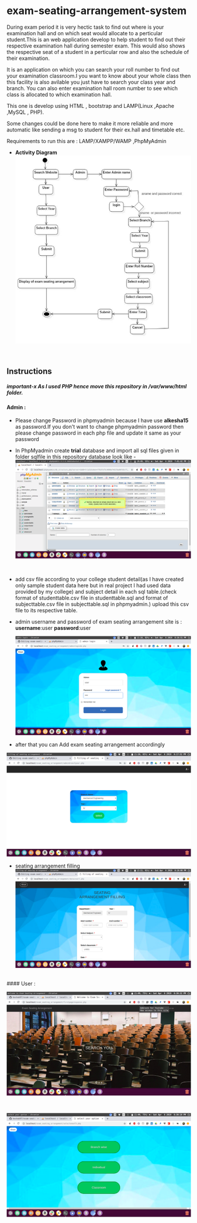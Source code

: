 # exam-seating-arrangement-system

During exam period it is very hectic task to find out where is your examination hall and on which seat would allocate 
to a perticular student.This is an web application develop to help student to find out their respective examination hall during semester exam.
This would also shows the respective seat of a student in a perticular row and also the schedule of their examination.

It is an application on which you can search your roll number to find out your examination classroom.I you want to know about your
whole class then this facility is also avilable you just have to search your class year and branch.
You can also enter examination hall room number to see which class is allocated to which examination hall.

This one is develop using HTML , bootstrap and LAMP(Linux ,Apache ,MySQL , PHP).

Some changes could be done here to make it more reliable and more automatic like sending a msg to student for their ex.hall and timetable etc.

Requirements to run this are : LAMP/XAMPP/WAMP ,PhpMyAdmin

- **Activity Diagram**
![Activity Diagram](exam_seating_images/8.jpg)
<br/>


## Instructions

##### important-x As I used PHP hence move this repository in */var/www/html* folder. 
#### Admin :
- Please change Password in phpmyadmin because I have use **alkesha15** as password.If you don't want to change phpmyadmin password then please change password in each php file and update it same as your password

- In PhpMyadmin create **trial** database and import all sql files given in folder sqlfile in this repository
database look like -
![trial database](photos/trial_database.png)
<br/>

- add csv file according to your college student detail(as I have created only sample student data here but in real project I had used data provided by my college) and subject detail in each sql table.(check format of studenttable.csv file in studenttable.sql and format of subjecttable.csv file in subjecttable.sql  in phpmyadmin.)
upload this csv file to its respective table.

- admin username and password of exam seating arrangement site is :
  **username**:user 
  **password**:user
  
  ![adminpage](photos/admin.png)
  <br/>
- after that you can Add exam seating arrangement accordingly

![firstpage](photos/1.png)
<br/>
- seating arrangement filling
![secondpage](photos/3.png)

<br/>
#### User :

![firstpage](photos/se2.png)

<br/>

![search page](photos/se1.png)

<br/>
